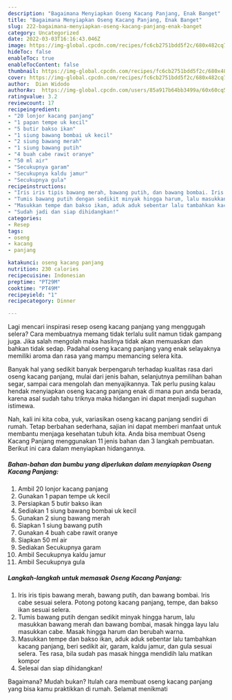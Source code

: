 ```yaml
---
description: "Bagaimana Menyiapkan Oseng Kacang Panjang, Enak Banget"
title: "Bagaimana Menyiapkan Oseng Kacang Panjang, Enak Banget"
slug: 222-bagaimana-menyiapkan-oseng-kacang-panjang-enak-banget
category: Uncategorized
date: 2022-03-03T16:16:43.046Z
image: https://img-global.cpcdn.com/recipes/fc6cb2751bdd5f2c/680x482cq70/oseng-kacang-panjang-foto-resep-utama.jpg
hideToc: false
enableToc: true
enableTocContent: false
thumbnail: https://img-global.cpcdn.com/recipes/fc6cb2751bdd5f2c/680x482cq70/oseng-kacang-panjang-foto-resep-utama.jpg
cover: https://img-global.cpcdn.com/recipes/fc6cb2751bdd5f2c/680x482cq70/oseng-kacang-panjang-foto-resep-utama.jpg
author:  Dian Widodo
authorAv:  https://img-global.cpcdn.com/users/85a917b64bb3499a/60x60cq50/avatar.jpg
ratingvalue: 3.2
reviewcount: 17
recipeingredient:
- "20 lonjor kacang panjang"
- "1 papan tempe uk kecil"
- "5 butir bakso ikan"
- "1 siung bawang bombai uk kecil"
- "2 siung bawang merah"
- "1 siung bawang putih"
- "4 buah cabe rawit oranye"
- "50 ml air"
- "Secukupnya garam"
- "Secukupnya kaldu jamur"
- "Secukupnya gula"
recipeinstructions:
- "Iris iris tipis bawang merah, bawang putih, dan bawang bombai. Iris cabe sesuai selera. Potong potong kacang panjang, tempe, dan bakso ikan sesuai selera."
- "Tumis bawang putih dengan sedikit minyak hingga harum, lalu masukkan bawang merah dan bawang bombai, masak hingga layu lalu masukkan cabe. Masak hingga harum dan berubah warna."
- "Masukkan tempe dan bakso ikan, aduk aduk sebentar lalu tambahkan kacang panjang, beri sedikit air, garam, kaldu jamur, dan gula sesuai selera. Tes rasa, bila sudah pas masak hingga mendidih lalu matikan kompor"
- "Sudah jadi dan siap dihidangkan!"
categories:
- Resep
tags:
- oseng
- kacang
- panjang

katakunci: oseng kacang panjang 
nutrition: 230 calories
recipecuisine: Indonesian
preptime: "PT29M"
cooktime: "PT49M"
recipeyield: "1"
recipecategory: Dinner

---
```



Lagi mencari inspirasi resep oseng kacang panjang yang menggugah selera? Cara membuatnya memang tidak terlalu sulit namun tidak gampang juga. Jika salah mengolah maka hasilnya tidak akan memuaskan dan bahkan tidak sedap. Padahal oseng kacang panjang yang enak selayaknya memiliki aroma dan rasa yang mampu memancing selera kita.


Banyak hal yang sedikit banyak berpengaruh terhadap kualitas rasa dari oseng kacang panjang, mulai dari jenis bahan, selanjutnya pemilihan bahan segar, sampai cara mengolah dan menyajikannya. Tak perlu pusing kalau hendak menyiapkan oseng kacang panjang enak di mana pun anda berada, karena asal sudah tahu triknya maka hidangan ini dapat menjadi suguhan istimewa.




Nah, kali ini kita coba, yuk, variasikan oseng kacang panjang sendiri di rumah. Tetap berbahan sederhana, sajian ini dapat memberi manfaat untuk membantu menjaga kesehatan tubuh kita. Anda bisa membuat Oseng Kacang Panjang menggunakan 11 jenis bahan dan 3 langkah pembuatan. Berikut ini cara dalam menyiapkan hidangannya.

<!--inarticleads1-->

##### Bahan-bahan dan bumbu yang diperlukan dalam menyiapkan Oseng Kacang Panjang:

1. Ambil 20 lonjor kacang panjang
1. Gunakan 1 papan tempe uk kecil
1. Persiapkan 5 butir bakso ikan
1. Sediakan 1 siung bawang bombai uk kecil
1. Gunakan 2 siung bawang merah
1. Siapkan 1 siung bawang putih
1. Gunakan 4 buah cabe rawit oranye
1. Siapkan 50 ml air
1. Sediakan Secukupnya garam
1. Ambil Secukupnya kaldu jamur
1. Ambil Secukupnya gula




<!--inarticleads2-->

##### Langkah-langkah untuk memasak Oseng Kacang Panjang:

1. Iris iris tipis bawang merah, bawang putih, dan bawang bombai. Iris cabe sesuai selera. Potong potong kacang panjang, tempe, dan bakso ikan sesuai selera.
1. Tumis bawang putih dengan sedikit minyak hingga harum, lalu masukkan bawang merah dan bawang bombai, masak hingga layu lalu masukkan cabe. Masak hingga harum dan berubah warna.
1. Masukkan tempe dan bakso ikan, aduk aduk sebentar lalu tambahkan kacang panjang, beri sedikit air, garam, kaldu jamur, dan gula sesuai selera. Tes rasa, bila sudah pas masak hingga mendidih lalu matikan kompor
1. Selesai dan siap dihidangkan!



Bagaimana? Mudah bukan? Itulah cara membuat oseng kacang panjang yang bisa kamu praktikkan di rumah. Selamat menikmati
